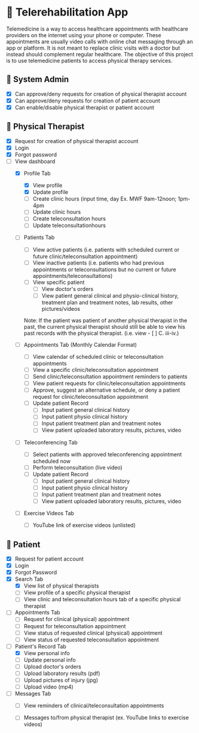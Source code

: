 # 🚀 Telerehabilitation App
 
Telemedicine is a way to access healthcare appointments with healthcare providers on the internet using your phone or computer. These appointments are usually video calls with online chat messaging through an app or platform. It is not meant to replace clinic visits with a doctor but instead should complement regular healthcare. The objective of this project is to use telemedicine patients to access physical therapy services.
 
## 👤 System Admin
- [x] Can approve/deny requests for creation of physical therapist account
- [x] Can approve/deny requests for creation of patient account
- [x] Can enable/disable physical therapist or patient account

## 👤 Physical Therapist
- [x] Request for creation of physical therapist account
- [x] Login
- [x] Forgot password
- [ ] View dashboard
	- [x] Profile Tab
		- [x] View profile
		- [x] Update profile
		- [ ] Create clinic hours (input time, day Ex. MWF 9am-12noon; 1pm-4pm
		- [ ] Update clinic hours
		- [ ] Create teleconsultation hours
		- [ ] Update teleconsultationhours

	- [ ] Patients Tab
		- [ ] View active patients (i.e. patients with scheduled current or future clinic/teleconsultation appointment)
		- [ ] View inactive patients (i.e. patients who had previous appointments or teleconsultations but no current or future appointments/teleconsultations)
		- [ ] View specific patient
			- [ ] View doctor's orders
			- [ ] View patient general clinical and physio-clinical history, treatment plan and treatment notes, lab results, other pictures/videos

		Note: If the patient was patient of another physical therapist in the past, the current physical therapist should still be able to view his past records with  the physical therapist. (i.e. view - [ ] C. iii-iv.)

	- [ ] Appointments Tab (Monthly Calendar Format)
		- [ ] View calendar of scheduled clinic or teleconsultation appointments
		- [ ] View a specific clinic/teleconsultation appointment
		- [ ] Send clinic/teleconsultation appointment reminders to patients
		- [ ] View patient requests for clinic/teleconsultation appointments
		- [ ] Approve, suggest an alternative schedule, or deny a patient request for clinic/teleconsultation appointment
		- [ ] Update patient Record
			- [ ] Input patient general clinical history
			- [ ] Input patient  physio clinical history
			- [ ] Input patient treatment plan and treatment notes
			- [ ] View patient uploaded laboratory results, pictures, video

	- [ ] Teleconferencing Tab
		- [ ] Select patients with approved teleconferencing appointment scheduled now
		- [ ] Perform teleconsultation (live video)
		- [ ] Update patient Record
			- [ ] Input patient general clinical history
			- [ ] Input patient  physio clinical history
			- [ ] Input patient treatment plan and treatment notes
			- [ ] View patient uploaded laboratory results, pictures, video

	- [ ] Exercise Videos Tab
		- [ ] YouTube link of exercise videos (unlisted)
 
 
## 👤 Patient
- [x] Request for patient account
- [x] Login
- [x] Forgot Password
- [x] Search Tab
	- [x] View list of physical therapists
	- [ ] View profile of a specific physical therapist
	- [ ] View clinic and teleconsultation hours tab of a specific physical therapist
- [ ] Appointments Tab
	- [ ] Request for clinical (physical) appointment
	- [ ] Request for teleconsultation appointment
	- [ ] View status of requested clinical (physical) appointment
	- [ ] View status of requested teleconsultation appointment

- [ ] Patient's Record Tab
	- [x] View personal info
	- [ ] Update personal info
	- [ ] Upload doctor's orders
	- [ ] Upload laboratory results (pdf)
	- [ ] Upload pictures of injury (jpg)
	- [ ] Upload video (mp4)

- [ ] Messages Tab
	- [ ] View reminders of clinical/teleconsultation appointments
	- [ ] Messages to/from physical therapist (ex. YouTube links to exercise videos)
 
